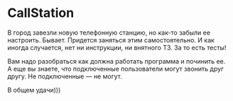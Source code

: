 # CallStation

В город завезли новую телефонную станцию, но как-то забыли ее настроить. Бывает.
Придется заняться этим самостоятельно. 
И как иногда случается, нет ни инструкции, ни внятного ТЗ. За то есть тесты!
 
Вам надо разобраться как должна работать программа и починить ее.
А еще вы знаете, что подключенные пользователи могут звонить друг другу.
Не подключенные — не могут.
 

В общем удачи)))
